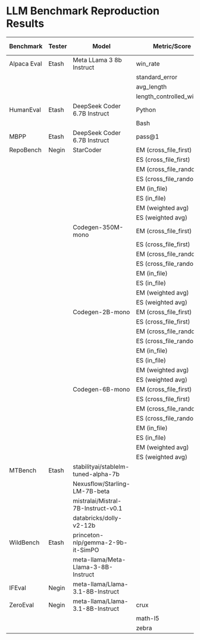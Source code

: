# LLM Benchmark Reproduction Results

| Benchmark   | Tester  | Model                                   | Metric/Score                  | Our Results                    | Reported Results              |
|-------------|---------|-----------------------------------------|--------------------------------|--------------------------------|-------------------------------|
| Alpaca Eval | Etash   | Meta LLama 3 8b Instruct               | win_rate                      | 24.04                          | 22.57                        |
|             |         |                                         | standard_error                | 1.27                           | 1.26                         |
|             |         |                                         | avg_length                    | 1937                           | 1899                         |
|             |         |                                         | length_controlled_winrate     | 24.24                          | 22.92                        |
| HumanEval   | Etash   | DeepSeek Coder 6.7B Instruct           | Python                        | 0.798                          | 78.9%                        |
|             |         |                                         | Bash                          | 0.354                          | 36.7%                        |
| MBPP        | Etash   | DeepSeek Coder 6.7B Instruct           | pass@1                        | 0.64                           | 65.4%                        |
| RepoBench   | Negin   | StarCoder                              | EM (cross_file_first)         | 28.0                           | 28.0                         |
|             |         |                                         | ES (cross_file_first)         | 67.37                          | 69.6                         |
|             |         |                                         | EM (cross_file_random)        | 37.08                          | 37.3                         |
|             |         |                                         | ES (cross_file_random)        | 71.28                          | 73.69                        |
|             |         |                                         | EM (in_file)                  | 34.17                          | 33.8                         |
|             |         |                                         | ES (in_file)                  | 70.46                          | 72.37                        |
|             |         |                                         | EM (weighted avg)             | 31.69                          | 31.69                        |
|             |         |                                         | ES (weighted avg)             | 69.09                          | 71.2                         |
|             |         | Codegen-350M-mono                      | EM (cross_file_first)         | 15.27                          | 15.14                        |
|             |         |                                         | ES (cross_file_first)         | 58.03                          | 60.1                         |
|             |         |                                         | EM (cross_file_random)        | 27.7                           | 27.7                         |
|             |         |                                         | ES (cross_file_random)        | 67.33                          | 68.9                         |
|             |         |                                         | EM (in_file)                  | 25.11                          | 25.2                         |
|             |         |                                         | ES (in_file)                  | 66.28                          | 67.8                         |
|             |         |                                         | EM (weighted avg)             | 22.12                          | 20.7                         |
|             |         |                                         | ES (weighted avg)             | 62.9                           | 64.2                         |
|             |         | Codegen-2B-mono                        | EM (cross_file_first)         | 22.12                          | 22.1                         |
|             |         |                                         | ES (cross_file_first)         | 62.9                           | 64.9                         |
|             |         |                                         | EM (cross_file_random)        | 34.18                          | 34.4                         |
|             |         |                                         | ES (cross_file_random)        | 71.12                          | 72.6                         |
|             |         |                                         | EM (in_file)                  | 31.14                          | 31.2                         |
|             |         |                                         | ES (in_file)                  | 69.61                          | 70.93                        |
|             |         |                                         | EM (weighted avg)             | 27.26                          | 27.3                         |
|             |         |                                         | ES (weighted avg)             | 66.57                          | 68.3                         |
|             |         | Codegen-6B-mono                        | EM (cross_file_first)         | 26.81                          | 26.9                         |
|             |         |                                         | ES (cross_file_first)         | 66.23                          | 67.9                         |
|             |         |                                         | EM (cross_file_random)        | 38.28                          | 38.3                         |
|             |         |                                         | ES (cross_file_random)        | 73.34                          | 74.5                         |
|             |         |                                         | EM (in_file)                  | 34.9                           | 34.96                        |
|             |         |                                         | ES (in_file)                  | 71.21                          | 72.59                        |
|             |         |                                         | EM (weighted avg)             | 31.56                          | 31.67                        |
|             |         |                                         | ES (weighted avg)             | 69.16                          | 70.68                        |
| MTBench     | Etash   | stabilityai/stablelm-tuned-alpha-7b    |                               | 1.0                            | 2.75                         |
|             |         | Nexusflow/Starling-LM-7B-beta          |                               | 7.69                           | 8.12                         |
|             |         | mistralai/Mistral-7B-Instruct-v0.1     |                               | 6.65                           | 6.84                         |
|             |         | databricks/dolly-v2-12b                |                               | 1.087                          | 3.28                         |
| WildBench   | Etash   | princeton-nlp/gemma-2-9b-it-SimPO      |                               | 5.083                          | 5.33                         |
|             |         | meta-llama/Meta-Llama-3-8B-Instruct    |                               | 3.27                           | 2.92                         |
| IFEval      | Negin   | meta-llama/Llama-3.1-8B-Instruct       |                               | 79.1                           | 80.4                         |
| ZeroEval    | Negin   | meta-llama/Llama-3.1-8B-Instruct       |crux                           | 40.75                          | 39.88
|             |         |                                        |math-l5                        | 24.69                          | 22.19
|             |         |                                        |zebra                          | 11.70                          | 12.8

